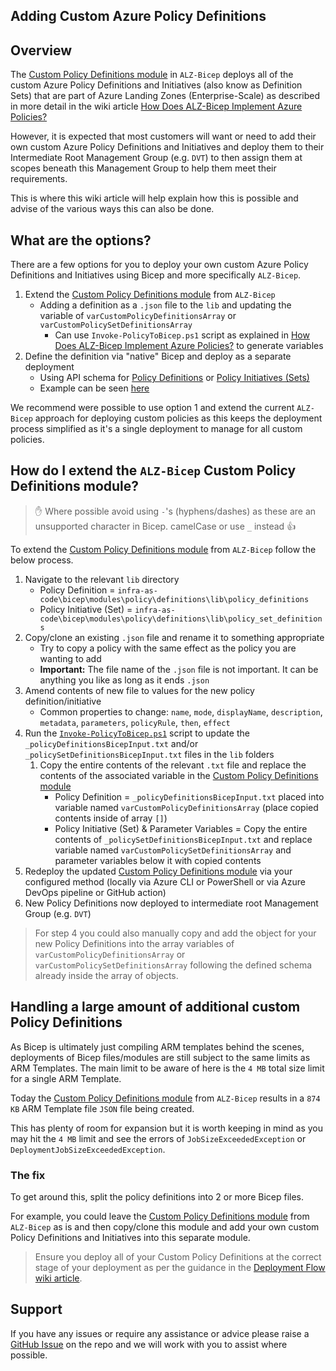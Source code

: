 <!-- markdownlint-disable -->
## Adding Custom Azure Policy Definitions
<!-- markdownlint-restore -->

## Overview

The [Custom Policy Definitions module](https://github.com/Azure/ALZ-Bicep/tree/main/infra-as-code/bicep/modules/policy/definitions) in `ALZ-Bicep` deploys all of the custom Azure Policy Definitions and Initiatives (also know as Definition Sets) that are part of Azure Landing Zones (Enterprise-Scale) as described in more detail in the wiki article [How Does ALZ-Bicep Implement Azure Policies?](https://github.com/Azure/ALZ-Bicep/wiki/PolicyDeepDive)

However, it is expected that most customers will want or need to add their own custom Azure Policy Definitions and Initiatives and deploy them to their Intermediate Root Management Group (e.g. `DVT`) to then assign them at scopes beneath this Management Group to help them meet their requirements.

This is where this wiki article will help explain how this is possible and advise of the various ways this can also be done.

## What are the options?

There are a few options for you to deploy your own custom Azure Policy Definitions and Initiatives using Bicep and more specifically `ALZ-Bicep`.

1. Extend the [Custom Policy Definitions module](https://github.com/Azure/ALZ-Bicep/tree/main/infra-as-code/bicep/modules/policy/definitions) from `ALZ-Bicep`
   - Adding a definition as a `.json` file to the `lib` and updating the variable of `varCustomPolicyDefinitionsArray` or `varCustomPolicySetDefinitionsArray`
     - Can use `Invoke-PolicyToBicep.ps1` script as explained in [How Does ALZ-Bicep Implement Azure Policies?](https://github.com/Azure/ALZ-Bicep/wiki/PolicyDeepDive) to generate variables
2. Define the definition via "native" Bicep and deploy as a separate deployment
   - Using API schema for [Policy Definitions](https://learn.microsoft.com/azure/templates/microsoft.authorization/policydefinitions?tabs=bicep) or [Policy Initiatives (Sets)](https://learn.microsoft.com/azure/templates/microsoft.authorization/policysetdefinitions?tabs=bicep)
   - Example can be seen [here](https://github.com/Azure/azure-quickstart-templates/blob/master/managementgroup-deployments/mg-policy/main.bicep)

We recommend were possible to use option 1 and extend the current `ALZ-Bicep` approach for deploying custom policies as this keeps the deployment process simplified as it's a single deployment to manage for all custom policies.

## How do I extend the `ALZ-Bicep` Custom Policy Definitions module?

> ✋ Where possible avoid using `-`'s (hyphens/dashes) as these are an unsupported character in Bicep. camelCase or use `_` instead 👍

To extend the [Custom Policy Definitions module](https://github.com/Azure/ALZ-Bicep/tree/main/infra-as-code/bicep/modules/policy/definitions) from `ALZ-Bicep` follow the below process.

1. Navigate to the relevant `lib` directory
   - Policy Definition = `infra-as-code\bicep\modules\policy\definitions\lib\policy_definitions`
   - Policy Initiative (Set) = `infra-as-code\bicep\modules\policy\definitions\lib\policy_set_definitions`
2. Copy/clone an existing `.json` file and rename it to something appropriate
   - Try to copy a policy with the same effect as the policy you are wanting to add
   - **Important:** The file name of the `.json` file is not important. It can be anything you like as long as it ends `.json`
3. Amend contents of new file to values for the new policy definition/initiative
   - Common properties to change: `name`, `mode`, `displayName`, `description`, `metadata`, `parameters`, `policyRule`, `then`, `effect`
4. Run the [`Invoke-PolicyToBicep.ps1`](https://github.com/Azure/ALZ-Bicep/blob/main/.github/scripts/Invoke-PolicyToBicep.ps1) script to update the `_policyDefinitionsBicepInput.txt` and/or `_policySetDefinitionsBicepInput.txt` files in the `lib` folders
   1. Copy the entire contents of the relevant `.txt` file and replace the contents of the associated variable in the [Custom Policy Definitions module](https://github.com/Azure/ALZ-Bicep/tree/main/infra-as-code/bicep/modules/policy/definitions)
      - Policy Definition = `_policyDefinitionsBicepInput.txt` placed into variable named `varCustomPolicyDefinitionsArray` (place copied contents inside of array `[]`)
      - Policy Initiative (Set) & Parameter Variables = Copy the entire contents of `_policySetDefinitionsBicepInput.txt` and replace variable named `varCustomPolicySetDefinitionsArray` and parameter variables below it with copied contents
5. Redeploy the updated [Custom Policy Definitions module](https://github.com/Azure/ALZ-Bicep/tree/main/infra-as-code/bicep/modules/policy/definitions) via your configured method (locally via Azure CLI or PowerShell or via Azure DevOps pipeline or GitHub action)
6. New Policy Definitions now deployed to intermediate root Management Group (e.g. `DVT`)

> For step 4 you could also manually copy and add the object for your new Policy Definitions into the array variables of `varCustomPolicyDefinitionsArray` or `varCustomPolicySetDefinitionsArray` following the defined schema already inside the array of objects.

## Handling a large amount of additional custom Policy Definitions

As Bicep is ultimately just compiling ARM templates behind the scenes, deployments of Bicep files/modules are still subject to the same limits as ARM Templates. The main limit to be aware of here is the `4 MB` total size limit for a single ARM Template.

Today the [Custom Policy Definitions module](https://github.com/Azure/ALZ-Bicep/tree/main/infra-as-code/bicep/modules/policy/definitions) from `ALZ-Bicep` results in a `874 KB` ARM Template file `JSON` file being created.

This has plenty of room for expansion but it is worth keeping in mind as you may hit the `4 MB` limit and see the errors of `JobSizeExceededException` or `DeploymentJobSizeExceededException`.

### The fix

To get around this, split the policy definitions into 2 or more Bicep files.

For example, you could leave the [Custom Policy Definitions module](https://github.com/Azure/ALZ-Bicep/tree/main/infra-as-code/bicep/modules/policy/definitions) from `ALZ-Bicep` as is and then copy/clone this module and add your own custom Policy Definitions and Initiatives into this separate module.

> Ensure you deploy all of your Custom Policy Definitions at the correct stage of your deployment as per the guidance in the [Deployment Flow wiki article](https://github.com/Azure/ALZ-Bicep/wiki/DeploymentFlow).

## Support

If you have any issues or require any assistance or advice please raise a [GitHub Issue](https://github.com/Azure/ALZ-Bicep/issues/new/choose) on the repo and we will work with you to assist where possible.
